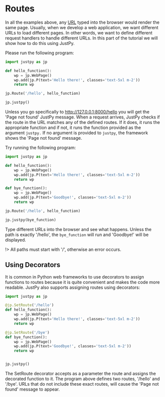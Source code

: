 # Routes

In all the examples above, any [URL](https://en.wikipedia.org/wiki/URL) typed into the browser would render the same page. Usually, when we develop a web application, we want different URLs to load different pages. In other words, we want to define different request handlers to handle different URLs. In this part of the tutorial we will show how to do this using JustPy. 

Please run the following program:
```python
import justpy as jp

def hello_function():
    wp = jp.WebPage()
    wp.add(jp.P(text='Hello there!', classes='text-5xl m-2'))
    return wp

jp.Route('/hello', hello_function)

jp.justpy()
```
Unless you go specifically to http://127.0.0.1:8000/hello you will get the 'Page not found' JustPy message. When a request arrives, JustPy checks if the route in the URL matches any of the defined routes. If it does, it runs the appropriate function and if not, it runs the function provided as the argument `justpy.` If no argument is provided to `justpy`, the framework shows the 'Page not found' message. 

Try running the following program:
```python
import justpy as jp

def hello_function():
    wp = jp.WebPage()
    wp.add(jp.P(text='Hello there!', classes='text-5xl m-2'))
    return wp

def bye_function():
    wp = jp.WebPage()
    wp.add(jp.P(text='Goodbye!', classes='text-5xl m-2'))
    return wp

jp.Route('/hello', hello_function)

jp.justpy(bye_function)
```

Type different URLs into the browser and see what happens. Unless the path is exactly '/hello', the `bye_function` will run and 'Goodbye!' will be displayed.
 
!> All paths must start with '/', otherwise an error occurs.

## Using Decorators

It is common in Python web frameworks to use decorators to assign functions to routes because it is quite convenient and makes the code more readable. JustPy also supports assigning routes using decorators:

```python
import justpy as jp

@jp.SetRoute('/hello')
def hello_function():
    wp = jp.WebPage()
    wp.add(jp.P(text='Hello there!', classes='text-5xl m-2'))
    return wp

@jp.SetRoute('/bye')
def bye_function():
    wp = jp.WebPage()
    wp.add(jp.P(text='Goodbye!', classes='text-5xl m-2'))
    return wp


jp.justpy()
```

The SetRoute decorator accepts as a parameter the route and assigns the decorated function to it. The program above defines two routes, '/hello' and '/bye'. URLs that do not include these exact routes, will cause the 'Page not found' message to appear. 
